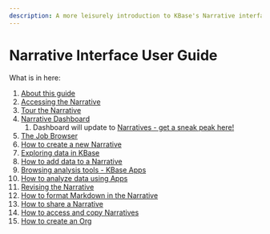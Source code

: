 ```yaml
---
description: A more leisurely introduction to KBase's Narrative interface
---
```


# Narrative Interface User Guide

What is in here: 

1. [About this guide](about.md)
2. [Accessing the Narrative](access.md)
3. [Tour the Narrative](tour.md)
4. [Narrative Dashboard]()
   1. Dashboard will update to [Narratives - get a sneak peak here!](narratives.md)
5. [The Job Browser](job-browser.md)
6. [How to create a new Narrative](create.md)
7. [Exploring data in KBase](explore-data.md)
8. [How to add data to a Narrative](add-data.md)
9. [Browsing analysis tools -  KBase Apps](add-apps.md)
10. [How to analyze data using Apps](analyze-data.md)
11. [Revising the Narrative](revise.md)
12. [How to format Markdown in the Narrative](markdown.md)
13. [How to share a Narrative](share.md)
14. [How to access and copy Narratives](access-and-copy.md)
15. [How to create an Org](orgs.md)



